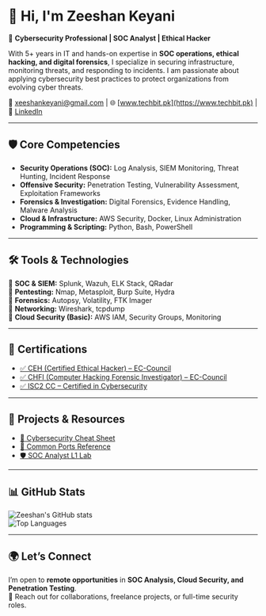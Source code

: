 # 👋 Hi, I'm Zeeshan Keyani  

🚀 **Cybersecurity Professional | SOC Analyst | Ethical Hacker**  

With 5+ years in IT and hands-on expertise in **SOC operations, ethical hacking, and digital forensics**, I specialize in securing infrastructure, monitoring threats, and responding to incidents. I am passionate about applying cybersecurity best practices to protect organizations from evolving cyber threats.  

📧 [xeeshankeyani@gmail.com](mailto:xeeshankeyani@gmail.com) | 🌐 [www.techbit.pk](https://www.techbit.pk) | 💼 [LinkedIn](https://www.linkedin.com/in/xeeshankeyani/)  

---

## 🛡️ Core Competencies
- **Security Operations (SOC):** Log Analysis, SIEM Monitoring, Threat Hunting, Incident Response  
- **Offensive Security:** Penetration Testing, Vulnerability Assessment, Exploitation Frameworks  
- **Forensics & Investigation:** Digital Forensics, Evidence Handling, Malware Analysis  
- **Cloud & Infrastructure:** AWS Security, Docker, Linux Administration  
- **Programming & Scripting:** Python, Bash, PowerShell  

---

## 🛠 Tools & Technologies
🔹 **SOC & SIEM:** Splunk, Wazuh, ELK Stack, QRadar  
🔹 **Pentesting:** Nmap, Metasploit, Burp Suite, Hydra  
🔹 **Forensics:** Autopsy, Volatility, FTK Imager  
🔹 **Networking:** Wireshark, tcpdump  
🔹 **Cloud Security (Basic):** AWS IAM, Security Groups, Monitoring  

---

## 📜 Certifications
- [✅ CEH (Certified Ethical Hacker) – EC-Council](https://www.eccouncil.org/train-certify/certified-ethical-hacker-ceh/)  
- [✅ CHFI (Computer Hacking Forensic Investigator) – EC-Council](https://www.eccouncil.org/train-certify/computer-hacking-forensic-investigator-chfi/)  
- [✅ ISC2 CC – Certified in Cybersecurity](https://www.isc2.org/certifications/cc)  

---

## 📂 Projects & Resources
- [🔐 Cybersecurity Cheat Sheet](./cheatsheet.md)  
- [📁 Common Ports Reference](./ports.md)  
- [🛡 SOC Analyst L1 Lab](./soc-lab.md)  

---

## 📊 GitHub Stats
![Zeeshan's GitHub stats](https://github-readme-stats.vercel.app/api?username=xeeshankeyani&show_icons=true&theme=default)  
![Top Languages](https://github-readme-stats.vercel.app/api/top-langs/?username=xeeshankeyani&layout=compact&theme=default)  

---

## 🌍 Let’s Connect
I’m open to **remote opportunities** in **SOC Analysis, Cloud Security, and Penetration Testing**.  
📩 Reach out for collaborations, freelance projects, or full-time security roles.  
